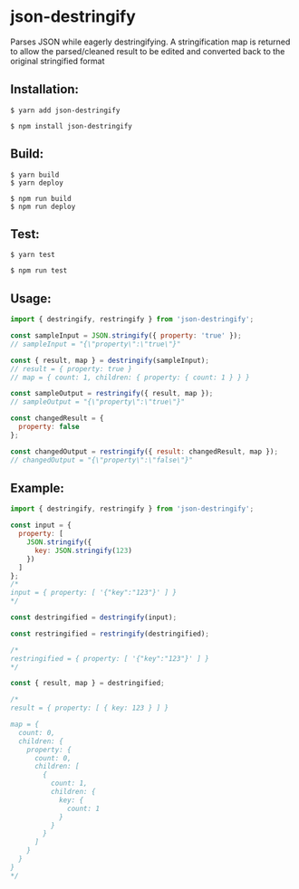# json-destringify
Parses JSON while eagerly destringifying. A stringification map is returned to allow the parsed/cleaned result to be edited and converted back to the original stringified format

Installation:
----------

```shell
$ yarn add json-destringify
```

```shell
$ npm install json-destringify
```

Build:
----------

```shell
$ yarn build
$ yarn deploy
```

```shell
$ npm run build
$ npm run deploy
```

Test:
----------

```shell
$ yarn test
```

```shell
$ npm run test
```

Usage:
----------

```js
import { destringify, restringify } from 'json-destringify';

const sampleInput = JSON.stringify({ property: 'true' });
// sampleInput = "{\"property\":\"true\"}"

const { result, map } = destringify(sampleInput);
// result = { property: true }
// map = { count: 1, children: { property: { count: 1 } } }

const sampleOutput = restringify({ result, map });
// sampleOutput = "{\"property\":\"true\"}"

const changedResult = {
  property: false
};

const changedOutput = restringify({ result: changedResult, map });
// changedOutput = "{\"property\":\"false\"}"
```


Example:
----------

```js
import { destringify, restringify } from 'json-destringify';

const input = {
  property: [
    JSON.stringify({
      key: JSON.stringify(123)
    })
  ]
};
/*
input = { property: [ '{"key":"123"}' ] }
*/

const destringified = destringify(input);

const restringified = restringify(destringified);

/*
restringified = { property: [ '{"key":"123"}' ] }
*/

const { result, map } = destringified;

/*
result = { property: [ { key: 123 } ] }

map = {
  count: 0,
  children: {
    property: {
      count: 0,
      children: [
        {
          count: 1,
          children: {
            key: {
              count: 1
            }
          }
        }
      ]
    }
  }
}
*/
```